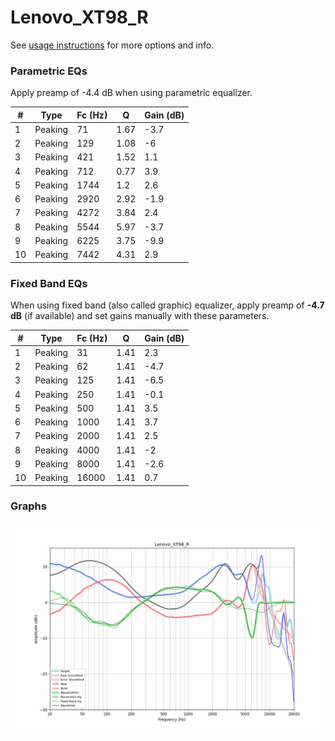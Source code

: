 # Lenovo_XT98_R
See [usage instructions](https://github.com/jaakkopasanen/AutoEq#usage) for more options and info.

### Parametric EQs
Apply preamp of -4.4 dB when using parametric equalizer.

|   # | Type    |   Fc (Hz) |    Q |   Gain (dB) |
|-----|---------|-----------|------|-------------|
|   1 | Peaking |        71 | 1.67 |        -3.7 |
|   2 | Peaking |       129 | 1.08 |        -6   |
|   3 | Peaking |       421 | 1.52 |         1.1 |
|   4 | Peaking |       712 | 0.77 |         3.9 |
|   5 | Peaking |      1744 | 1.2  |         2.6 |
|   6 | Peaking |      2920 | 2.92 |        -1.9 |
|   7 | Peaking |      4272 | 3.84 |         2.4 |
|   8 | Peaking |      5544 | 5.97 |        -3.7 |
|   9 | Peaking |      6225 | 3.75 |        -9.9 |
|  10 | Peaking |      7442 | 4.31 |         2.9 |

### Fixed Band EQs
When using fixed band (also called graphic) equalizer, apply preamp of **-4.7 dB** (if available) and set gains manually with these parameters.

|   # | Type    |   Fc (Hz) |    Q |   Gain (dB) |
|-----|---------|-----------|------|-------------|
|   1 | Peaking |        31 | 1.41 |         2.3 |
|   2 | Peaking |        62 | 1.41 |        -4.7 |
|   3 | Peaking |       125 | 1.41 |        -6.5 |
|   4 | Peaking |       250 | 1.41 |        -0.1 |
|   5 | Peaking |       500 | 1.41 |         3.5 |
|   6 | Peaking |      1000 | 1.41 |         3.7 |
|   7 | Peaking |      2000 | 1.41 |         2.5 |
|   8 | Peaking |      4000 | 1.41 |        -2   |
|   9 | Peaking |      8000 | 1.41 |        -2.6 |
|  10 | Peaking |     16000 | 1.41 |         0.7 |

### Graphs
![](./Lenovo_XT98_R.png)
